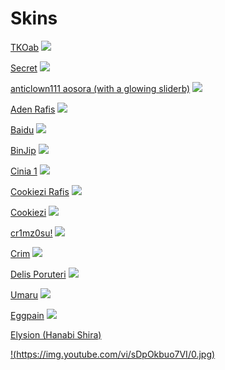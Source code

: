 # Skins



   [TKOab](https://mega.nz/file/9nYnSICQ#pWx_-XhxUUWcnAAcAHVRJNlZ3G4WvhNlR2tc9KAjuzo)
![](https://view-galaxy.s-ul.eu/FZDiZ2Gd)

[Secret](https://mega.nz/file/FuBlmI6Z#L9dDRXVkXhlpUlD3Mts6kNAhp_7qoKa49c5Ci_ZXNbU)
![](https://view-galaxy.s-ul.eu/tLWQu0pp)

[anticlown111 aosora (with a glowing sliderb)](https://mega.nz/file/9mZlwL4S#Nxpq66eJn88qKGKx8Yor7lq4ntXbU1-TQQExeVy-E2A)
![](https://view-galaxy.s-ul.eu/WvG21Bwm)

[Aden Rafis](https://mega.nz/file/YipAVAzQ#7COKFBaGWiTXHsa2F_2CIbyT7d0_irpELUB41g8u2sM)
![](https://view-galaxy.s-ul.eu/JXZiOSAk)

[Baidu](https://mega.nz/file/xzQxiLaR#KXD48cRz22u_2oL8ozpTJGI-rTCmisGiAHf_QKHPFJU)
![](https://view-galaxy.s-ul.eu/PnHADFFQ)

[BinJip](https://mega.nz/file/5nIH2LJZ#ZnGcZawMjiG6SsROFwajIvvIv5YXuefk0a1tW2BreMI)
![](https://view-galaxy.s-ul.eu/YVHoOQkt)

[Cinia 1](https://mega.nz/file/Y7IlADDQ#PcMCJsZ5dTn91HXdG3c8zmy94Us5slaOL_O0B4wvBKQ)
![](https://view-galaxy.s-ul.eu/hfWh2mh5)

[Cookiezi Rafis](https://mega.nz/file/syY2GK5S#dZIdKo0opP8kqjQzAiDPY8n6CAjgMgjmc2Z21Vy2iPU)
![](https://view-galaxy.s-ul.eu/ctQoFub6)

[Cookiezi](https://mega.nz/file/U2BhwJpR#wfG4ra_Wo4LP8sDeHRJkWVk12p6BcXn5k0KmP2BSCJ0)
![](https://view-galaxy.s-ul.eu/9O16awuf)

[cr1mz0su!](https://mega.nz/file/4ywzDSaS#7j5BP_uSDpPzJbONxb0oekQa97Rdw2i8LL-YhcQcc4A)
![](https://view-galaxy.s-ul.eu/ml2ilYNf)

[Crim](https://mega.nz/file/BmpHSQjC#CLI2FZ63rL4fizScO-8RIH6giBY362oKMUL4m1WlJWU)
![](https://view-galaxy.s-ul.eu/c3cCFrSY)

[Delis Poruteri](https://mega.nz/file/o742mDRL#rDESOZbGkNfOL4JsR7Ycc2U-vmRE8F_WtPzjOhquvIo)
![](https://view-galaxy.s-ul.eu/Nd8qZquu)

[Umaru](https://mega.nz/file/RnBDhZYI#K1_0b4mW1485g_qeZF22ME16i3Xui9ktmBN65F5wsdM)
![](https://view-galaxy.s-ul.eu/kwWWwTYS)

[Eggpain](https://mega.nz/file/h7Y3VIbB#vuLZKz8riu7mG_BTenWFpIi--yRaaoWouQb2O4HP3mw)
![](https://view-galaxy.s-ul.eu/kHA8tKdd)

[Elysion (Hanabi Shira)](https://mega.nz/file/xzAiEDaA#cLwJLb2ppnTA_Eb1x4Frvhn8wa1XGoxYOLoYEo00xkk)

[!(https://img.youtube.com/vi/sDpOkbuo7VI/0.jpg)](https://www.youtube.com/watch?v=sDpOkbuo7VI)

[]()
![]()

[]()
![]()

[]()
![]()

[]()
![]()

[]()
![]()

[]()
![]()

[]()
![]()

[]()
![]()

[]()
![]()

[]()
![]()
